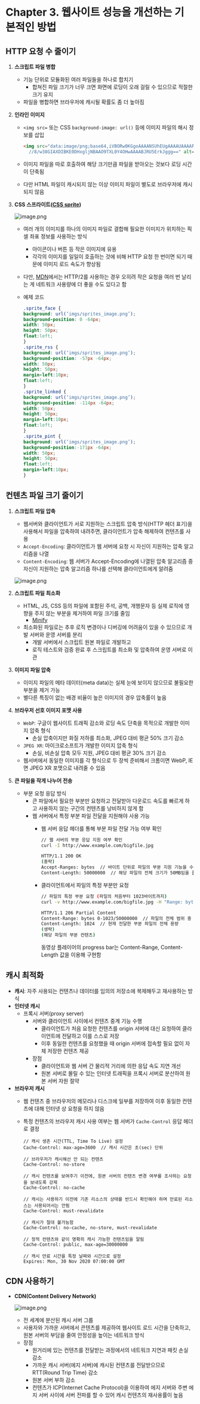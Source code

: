 # Chapter 3. 웹사이트 성능을 개선하는 기본적인 방법

## HTTP 요청 수 줄이기

1. **스크립트 파일 병합**
    - 기능 단위로 모듈화된 여러 파일들을 하나로 합치기
        - 합쳐진 파일 크기가 너무 크면 화면에 로딩이 오래 걸릴 수 있으므로 적절한 크기 유지
    - 파일을 병합하면 브라우저에 캐시될 확률도 좀 더 높아짐
2. **인라인 이미지**
    - `<img src=` 또는 CSS `background-image: url()` 등에 이미지 파일의 해시 정보를 삽입
        
        ```html
        <img src="data:image/png;base64,iVBORw0KGgoAAAANSUhEUgAAAAUAAAAFCAYAAACNbyblAAAAHElEQVQI12P4
          //8/w38GIAXDIBKE0DHxgljNBAAO9TXL0Y4OHwAAAABJRU5ErkJggg==" alt="Red dot" />
        ```
        
    - 이미지 파일을 따로 호출하여 해당 크기만큼 파일을 받아오는 것보다 로딩 시간이 단축됨
    - 다만 HTML 파일이 캐시되지 않는 이상 이미지 파일이 별도로 브라우저에 캐시되지 않음
3. **CSS 스프라이트([CSS sprite](https://velog.io/@untiring_dev/HTMLCSS-Day31.-%EC%9D%B4%EB%AF%B8%EC%A7%80-%EC%8A%A4%ED%94%84%EB%9D%BC%EC%9D%B4%ED%8A%B8-%EA%B8%B0%EB%B2%95))**
    
    ![image.png](https://minsuhan.notion.site/image/attachment%3A985f9732-8b13-4f43-8dc9-4642bc9ae2ab%3Aimage.png?table=block&id=1ea0c39f-5ceb-8067-93b1-e40184cfc851&spaceId=c82232a7-d43c-402c-9d26-0630584e59c1&width=1170&userId=&cache=v2)
    
    - 여러 개의 이미지를 하나의 이미지 파일로 결합해 필요한 이미지가 위치하는 픽셀 좌표 정보를 사용하는 방식
        - 아이콘이나 버튼 등 작은 이미지에 유용
        - 각각의 이미지를 일일이 호출하는 것에 비해 HTTP 요청 한 번이면 되기 때문에 이미지 로드 속도가 향상됨
    - 다만, [MDN](https://developer.mozilla.org/ko/docs/Web/CSS/CSS_images/Implementing_image_sprites_in_CSS)에서는 HTTP/2를 사용하는 경우 오히려 작은 요청을 여러 번 날리는 게 네트워크 사용량에 더 좋을 수도 있다고 함
    - 예제 코드
        
        ```css
        .sprite_face {
        background: url(‘imgs/sprites_image.png’);
        background-position: 0 -64px;
        width: 50px;
        height: 50px;
        float:left;
        }
        .sprite_rss {
        background: url(‘imgs/sprites_image.png’);
        background-position: -57px -64px;
        width: 50px;
        height: 50px;
        margin-left:10px;
        float:left;
        }
        .sprite_linked {
        background: url(‘imgs/sprites_image.png’);
        background-position: -114px -64px;
        width: 50px;
        height: 50px;
        margin-left:10px;
        float:left;
        }
        .sprite_pint {
        background: url(‘imgs/sprites_image.png’);
        background-position:-171px -64px;
        width: 50px;
        height: 50px;
        float:left;
        margin-left:10px;
        }
        ```
        

## 컨텐츠 파일 크기 줄이기

1. **스크립트 파일 압축**
    - 웹서버와 클라이언트가 서로 지원하는 스크립트 압축 방식(HTTP 헤더 표기)을 사용해서 파일을 압축하여 내려주면, 클라이언트가 압축 해제하여 컨텐츠를 사용
    - `Accept-Encoding`: 클라이언트가 웹 서버에 요청 시 자신이 지원하는 압축 알고리즘을 나열
    - `Content-Encoding`: 웹 서버가 Accept-Encoding에 나열된 압축 알고리즘 중 자신이 지원하는 압축 알고리즘 하나를 선택해 클라이언트에게 알려줌
    
    ![image.png](https://minsuhan.notion.site/image/attachment%3A1fc24991-98e2-433a-b7fc-246783bcc213%3Aimage.png?table=block&id=1ea0c39f-5ceb-80b8-8973-f28b9e7f845d&spaceId=c82232a7-d43c-402c-9d26-0630584e59c1&width=1360&userId=&cache=v2)
    
2. **스크립트 파일 최소화**
    - HTML, JS, CSS 등의 파일에 포함된 주석, 공백, 개행문자 등 실제 로직에 영향을 주지 않는 부분을 제거하여 파일 크기를 줄임
        - [Minify](https://www.minifier.org/)
    - 최소화된 파일로는 추후 로직 변경이나 디버깅에 어려움이 있을 수 있으므로 개발 서버와 운영 서버를 분리
        - 개발 서버에서 스크립트 원본 파일로 개발하고
        - 로직 테스트와 검증 완료 후 스크립트를 최소화 및 압축하여 운영 서버로 이관
3. **이미지 파일 압축**
    - 이미지 파일의 메타 데이터(meta data)는 실제 눈에 보이지 않으므로 불필요한 부분을 제거 가능
    - 별다른 특징이 없는 배경 비율이 높은 이미지의 경우 압축률이 높음
4. **브라우저 선호 이미지 포맷 사용**
    - `WebP`: 구글이 웹사이트 트래픽 감소와 로딩 속도 단축을 목적으로 개발한 이미지 압축 형식
        - 손실 압축이지만 화질 저하를 최소화, JPEG 대비 평균 50% 크기 감소
    - `JPEG XR`: 마이크로소프트가 개발한 이미지 압축 형식
        - 손실, 비손실 압축 모두 지원, JPEG 대비 평균 30% 크기 감소
    - 웹서버에서 동일한 이미지를 각 형식으로 두 장씩 준비해서 크롬이면 WebP, IE면 JPEG XR 포맷으로 내려줄 수 있음
5. **큰 파일을 작게 나누어 전송**
    - 부분 요청 응답 방식
        - 큰 파일에서 필요한 부분만 요청하고 전달받아 다운로드 속도를 빠르게 하고 사용하지 않는 구간의 컨텐츠를 낭비하지 않게 함
        - 웹 서버에서 특정 부분 파일 전달을 지원해야 사용 가능
            - 웹 서버 응답 헤더를 통해 부분 파일 전달 가능 여부 확인
                
                ```bash
                // 웹 서버의 부분 응답 지원 여부 확인
                curl -I http://www.example.com/bigfile.jpg
                
                HTTP/1.1 200 OK
                (중략)
                Accept-Ranges: bytes  // 바이트 단위로 파일의 부분 지원 기능을 수락
                Content-Length: 50000000  // 해당 파일의 전체 크기가 50MB임을 클라이언트에게 알림
                ```
                
            - 클라이언트에서 파일의 특정 부분만 요청
                
                ```bash
                // 파일의 특정 부분 요청 (파일의 처음부터 1023바이트까지)
                curl -v http://www.example.com/bigfile.jpg -H "Range: bytes=0-1023"
                
                HTTP/1.1 206 Partial Content
                Content-Range: bytes 0-1023/50000000  // 파일의 전체 범위 중 처음부터 1023바이트까지만 전달
                Content-Length: 1024  // 현재 전달한 부분 파일의 전체 용량
                (생략)
                (해당 파일의 부분 컨텐츠)
                ```
                
                동영상 플레이어의 progress bar는 Content-Range, Content-Length 값을 이용해 구현함
                

## 캐시 최적화

- **캐시**: 자주 사용되는 컨텐츠나 데이터를 임의의 저장소에 복제해두고 재사용하는 방식
- **인터넷 캐시**
    - 프록시 서버(proxy server)
        - 서버와 클라이언트 사이에서 컨텐츠 중계 기능 수행
            - 클라이언트가 처음 요청한 컨텐츠를 origin 서버에 대신 요청하여 클라이언트에 전달하고 이를 스스로 저장
            - 이후 동일한 컨텐츠를 요청했을 때 origin 서버에 접속할 필요 없이 자체 저장한 컨텐츠 제공
        - 장점
            - 클라이언트와 웹 서버 간 물리적 거리에 의한 응답 속도 지연 개선
            - 원본 서버로 몰릴 수 있는 인터넷 트래픽을 프록시 서버로 분산하여 원본 서버 자원 절약
- **브라우저 캐시**
    - 웹 컨텐츠 중 브라우저의 메모리나 디스크에 일부를 저장하여 이후 동일한 컨텐츠에 대해 인터넷 상 요청을 하지 않음
    - 특정 컨텐츠의 브라우저 캐시 사용 여부는 웹 서버가 `Cache-Control` 응답 헤더로 결정
        
        ```
        // 캐시 생존 시간(TTL, Time To Live) 설정
        Cache-Control: max-age=3600  // 캐시 시간은 초(sec) 단위
        
        // 브라우저가 캐시해선 안 되는 컨텐츠
        Cache-Control: no-store
        
        // 캐시 컨텐츠를 보여주기 이전에, 원본 서버의 컨텐츠 변경 여부를 조사하는 요청을 보내도록 강제
        Cache-Control: no-cache
        
        // 캐시는 사용하기 이전에 기존 리소스의 상태를 반드시 확인해야 하며 만료된 리소스는 사용되어서는 안됨
        Cache-Control: must-revalidate
        
        // 캐시가 절대 불가능함
        Cache-Control: no-cache, no-store, must-revalidate
        
        // 정적 컨텐츠와 같이 명확히 캐시 가능한 컨텐츠임을 알림
        Cache-Control: public, max-age=30000000
        
        // 캐시 만료 시간을 특정 날짜와 시간으로 설정
        Expires: Mon, 30 Nov 2020 07:00:00 GMT
        ```
        

## CDN 사용하기

- **CDN(Content Delivery Network)**
    
    ![image.png](https://minsuhan.notion.site/image/attachment%3Aee496d3a-bf84-4843-bfda-5071de2c2142%3Aimage.png?table=block&id=1ea0c39f-5ceb-80db-bbc4-ec7188ee6863&spaceId=c82232a7-d43c-402c-9d26-0630584e59c1&width=1360&userId=&cache=v2)
    
    - 전 세계에 분산된 캐시 서버 그룹
    - 사용자와 가까운 서버에서 콘텐츠를 제공하여 웹사이트 로드 시간을 단축하고, 원본 서버의 부담을 줄여 안정성을 높이는 네트워크 방식
    - 장점
        - 원거리에 있는 컨텐츠를 전달받는 과정에서의 네트워크 지연과 패킷 손실 감소
        - 가까운 캐시 서버(에지 서버)에 캐시된 컨텐츠를 전달받으므로 RTT(Round Trip Time) 감소
        - 원본 서버 부하 감소
        - 컨텐츠가 ICP(Internet Cache Protocol)을 이용하여 에지 서버와 주변 에지 서버 사이에 서버 전파를 할 수 있어 캐시 컨텐츠의 재사용률이 높음

